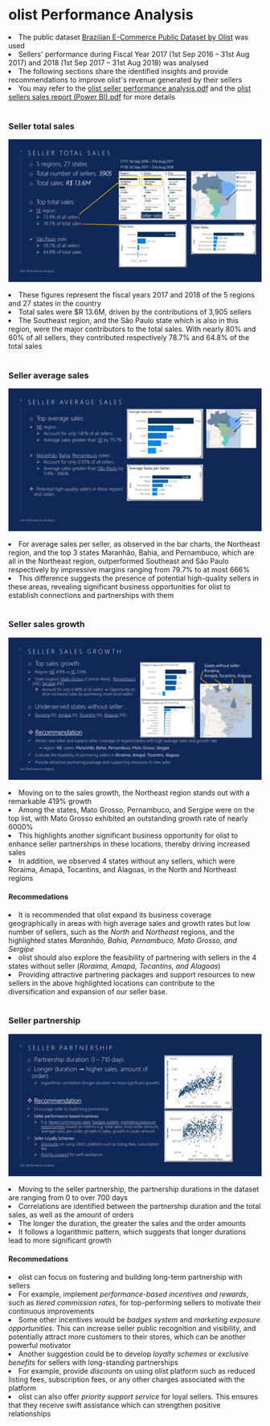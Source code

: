 # olist Performance Analysis
<li>The public dataset <a href="https://www.kaggle.com/datasets/olistbr/brazilian-ecommerce">Brazilian E-Commerce Public Dataset by Olist</a> was used</li>
<li>Sellers' performance during Fiscal Year 2017 (1st Sep 2016 – 31st Aug 2017) and 2018 (1st Sep 2017 – 31st Aug 2018) was analysed</li>
<li>The following sections share the identified insights and provide recommendations to improve olist's revenue generated by their sellers</li>
<li>You may refer to the <a href="https://github.com/samuel-lam1/olist_power_bi/blob/main/olist%20seller%20performance%20analysis.pdf">olist seller performance analysis.pdf</a> and the <a href="https://github.com/samuel-lam1/olist_power_bi/blob/main/olist%20sellers%20sales%20report%20(Power%20BI).pdf">olist sellers sales report (Power BI).pdf</a> for more details</li>
<br>

### Seller total sales
![Seller total sales](https://github.com/samuel-lam1/olist_power_bi/blob/ppt_slide/ppt_slide_3.jpg?raw=true)
<li>These figures represent the fiscal years 2017 and 2018 of the 5 regions and 27 states in the country</li>
<li>Total sales were $R 13.6M, driven by the contributions of 3,905 sellers</li>
<li>The Southeast region, and the São Paulo state which is also in this region, were the major contributors to the total sales. With nearly 80% and 60% of all sellers, they contributed respectively 78.7% and 64.8% of the total sales</li>
<br>

### Seller average sales
![Seller average sales](https://github.com/samuel-lam1/olist_power_bi/blob/ppt_slide/ppt_slide_4.jpg?raw=true)
<li>For average sales per seller, as observed in the bar charts, the Northeast region, and the top 3 states Maranhão, Bahia, and Pernambuco, which are all in the Northeast region, outperformed Southeast and São Paulo respectively by impressive margins ranging from 79.7% to at most 666%</li>
<li>This difference suggests the presence of potential high-quality sellers in these areas, revealing significant business opportunities for olist to establish connections and partnerships with them</li>
<br>

### Seller sales growth
![Seller sales growth](https://github.com/samuel-lam1/olist_power_bi/blob/ppt_slide/ppt_slide_5.jpg?raw=true)
<li>Moving on to the sales growth, the Northeast region stands out with a remarkable 419% growth</li>
<li>Among the states, Mato Grosso, Pernambuco, and Sergipe were on the top list, with Mato Grosso exhibited an outstanding growth rate of nearly 6000%</li>
<li>This highlights another significant business opportunity for olist to enhance seller partnerships in these locations, thereby driving increased sales</li>
<li>In addition, we observed 4 states without any sellers, which were Roraima, Amapá, Tocantins, and Alagoas, in the North and Northeast regions</li>

#### Recommedations
<li>It is recommended that olist expand its business coverage geographically in areas with high average sales and growth rates but low number of sellers, such as the <em>North</em> and <em>Northeast</em> regions, and the highlighted states <em>Maranhão, Bahia, Pernambuco, Mato Grosso, and Sergipe</em></li>
<li>olist should also explore the feasibility of partnering with sellers in the 4 states without seller (<em>Roraima, Amapá, Tocantins, and Alagoas</em>)</li>
<li>Providing attractive partnering packages and support resources to new sellers in the above highlighted locations can contribute to the diversification and expansion of our seller base.</li>
<br>

### Seller partnership
![Seller partnership](https://github.com/samuel-lam1/olist_power_bi/blob/ppt_slide/ppt_slide_6.jpg?raw=true)
<li>Moving to the seller partnership, the partnership durations in the dataset are ranging from 0 to over 700 days</li>
<li>Correlations are identified between the partnership duration and the total sales, as well as the amount of orders</li>
<li>The longer the duration, the greater the sales and the order amounts</li>
<li>It follows a logarithmic pattern, which suggests that longer durations lead to more significant growth</li>

#### Recommedations
<li>olist can focus on fostering and building long-term partnership with sellers</li>
<li>For example, implement <em>performance-based incentives and rewards</em>, such as <em>tiered commission rates</em>, for top-performing sellers to motivate their continuous improvements</li>
<li>Some other incentives would be <em>badges system</em> and <em>marketing exposure opportunities</em>. This can increase seller public recognition and visibility, and potentially attract more customers to their stores, which can be another powerful motivator</li>
<li>Another suggestion could be to develop <em>loyalty schemes</em> or <em>exclusive benefits</em> for sellers with long-standing partnerships</li>
<li>For example, provide <em>discounts</em> on using olist platform such as reduced listing fees, subscription fees, or any other charges associated with the platform</li>
<li>olist can also offer <em>priority support service</em> for loyal sellers. This ensures that they receive swift assistance which can strengthen positive relationships</li>
